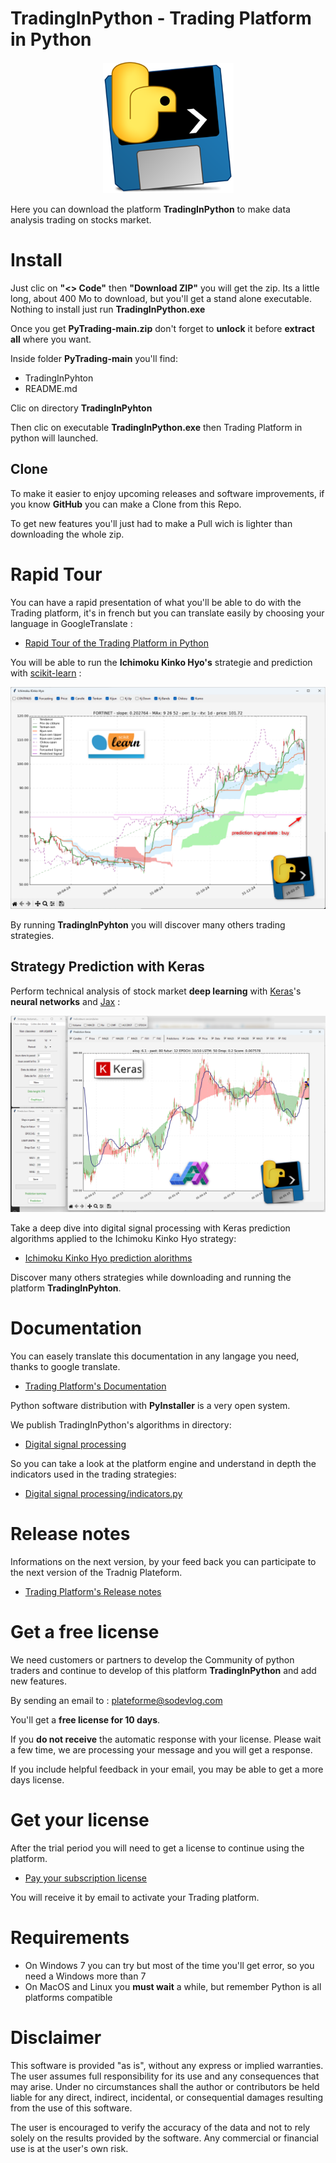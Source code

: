 # TradingInPython - Trading Platform in Python

<div align="center">
  <a href="https://www.trading-et-data-analyses.com/p/plateforme-de-trading-and-data-analyse.html">
    <img src="images/TradingInPython.png" alt="Blog TradingInPython" />
  </a>
</div>

Here you can download the platform **TradingInPython** to make data analysis trading on stocks market.

# Install

Just clic on **"<> Code"** then **"Download ZIP"** you will get the zip. Its a little long, about 400 Mo to download, but you'll get a stand alone executable. Nothing to install just run **TradingInPython.exe**

Once you get **PyTrading-main.zip** don't forget to **unlock** it before **extract all** where you want.

Inside folder **PyTrading-main** you'll find:
- TradingInPyhton
- README.md

Clic on directory **TradingInPyhton**

Then clic on executable **TradingInPython.exe** then Trading Platform in python will launched.

## Clone

To make it easier to enjoy upcoming releases and software improvements, if you know **GitHub** you can make a Clone from this Repo.

To get new features you'll just had to make a Pull wich is lighter than downloading the whole zip.

# Rapid Tour

You can have a rapid presentation of what you'll be able to do with the Trading platform, it's in french but you can translate easily by choosing your language in GoogleTranslate :

- [Rapid Tour of the Trading Platform in Python](https://www.trading-et-data-analyses.com/p/plateforme-de-trading-and-data-analyse.html)

You will be able to run the **Ichimoku Kinko Hyo's** strategie and prediction with [scikit-learn](https://scikit-learn.org/stable/index.html) :

<img src="images/IchimokuKinkoHyo.png" alt="Strategy Ichimoku Kinko Hyo">

By running **TradingInPyhton** you will discover many others trading strategies.

## Strategy Prediction with Keras

Perform technical analysis of stock market **deep learning** with [Keras](https://keras.io/)'s **neural networks** and [Jax](https://docs.jax.dev/en/latest/quickstart.html) :

<img src="images/Prediction_Keras.png" alt="Strategy Prediction with Keras">

Take a deep dive into digital signal processing with Keras prediction algorithms applied to the Ichimoku Kinko Hyo strategy:

- [Ichimoku Kinko Hyo prediction alorithms](https://github.com/SoDevLog/PyTrading/blob/main/TradingInPython/_internal/digitsignalprocessing/ichimoku_kinko_hyo.py)

Discover many others strategies while downloading and running the platform **TradingInPyhton**.

# Documentation

You can easely translate this documentation in any langage you need, thanks to google translate.

- [Trading Platform's Documentation](https://www.trading-et-data-analyses.com/p/documentation-plateforme-de-trading.html)

Python software distribution with **PyInstaller** is a very open system. 

We publish TradingInPython's algorithms in directory:

- [Digital signal processing](./TradingInPython/_internal/digitsignalprocessing)

So you can take a look at the platform engine and understand in depth the indicators used in the trading strategies:

- [Digital signal processing/indicators.py](./TradingInPython/_internal/digitsignalprocessing/indicators.py)

# Release notes

Informations on the next version, by your feed back you can participate to the next version of the Tradnig Plateform.

- [Trading Platform's Release notes](https://www.trading-et-data-analyses.com/p/notes-de-publication.html)

# Get a free license

We need customers or partners to develop the Community of python traders and continue to develop of this platform **TradingInPython** and add new features.

By sending an email to : [plateforme@sodevlog.com](mailto:plateforme@sodevlog.com?subject=My%20license%20trading%20in%20python&body=Thanks%20to%20send%20me%20a%20license)

You'll get a **free license for 10 days**.

If you **do not receive** the automatic response with your license. Please wait a few time, we are processing your message and you will get a response.

If you include helpful feedback in your email, you may be able to get a more days license.

# Get your license

After the trial period you will need to get a license to continue using the platform.

- [Pay your subscription license](https://www.trading-et-data-analyses.com/p/abonnement.html)

You will receive it by email to activate your Trading platform.

# Requirements

- On Windows 7 you can try but most of the time you'll get error, so you need a Windows more than 7
- On MacOS and Linux you **must wait** a while, but remember Python is all platforms compatible

# Disclaimer

This software is provided "as is", without any express or implied warranties. The user assumes full responsibility for its use and any consequences that may arise. Under no circumstances shall the author or contributors be held liable for any direct, indirect, incidental, or consequential damages resulting from the use of this software.

The user is encouraged to verify the accuracy of the data and not to rely solely on the results provided by the software. Any commercial or financial use is at the user's own risk.


